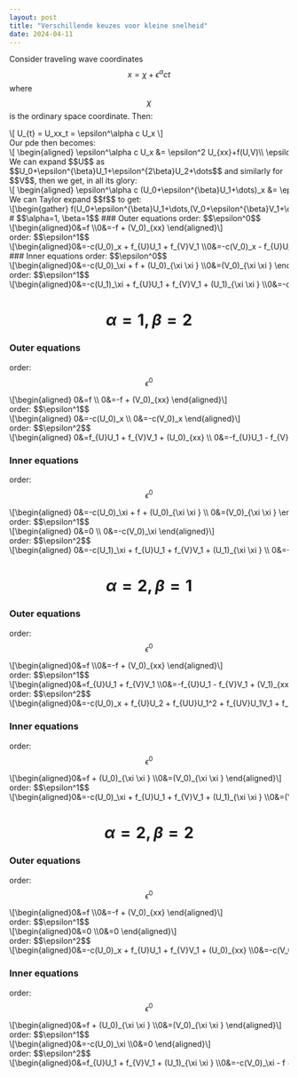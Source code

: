 ```yaml
---
layout: post
title: "Verschillende keuzes voor kleine snelheid"
date: 2024-04-11
---
```

<style>
.math-container {
    max-width: 100%; /* Set a maximum width to prevent it from expanding the page */
    overflow-x: auto; /* Enable horizontal scrolling */
    white-space: nowrap; /* Prevent the text from wrapping */
}
</style>
Consider traveling wave coordinates $$x = \chi+\epsilon^\alpha c t$$ where $$\chi$$ is the ordinary space coordinate. Then:
<div class="math-container">\[
U_{t} = U_xx_t = \epsilon^\alpha c U_x
\]</div>
Our pde then becomes:
<div class="math-container">\[
\begin{aligned}
\epsilon^\alpha c U_x &= \epsilon^2 U_{xx}+f(U,V)\\
\epsilon^\alpha c V_x &= V_{xx}-f(U,V)\\
\end{aligned}
\]</div>
We can expand $$U$$ as $$U_0+\epsilon^{\beta}U_1+\epsilon^{2\beta}U_2+\dots$$ and similarly for $$V$$, then we get, in all its glory:
<div class="math-container">\[
\begin{aligned}
\epsilon^\alpha c (U_0+\epsilon^{\beta}U_1+\dots)_x &= \epsilon^2 (U_0+\epsilon^{\beta}U_1+\dots)_{xx}+f(U_0+\epsilon^{\beta}U_1+\dots,(V_0+\epsilon^{\beta}V_1+\dots))\\
\epsilon^\alpha c (V_0+\epsilon^{\beta}V_1+\dots)_x &= (V_0+\epsilon^{\beta}V_1+\dots)_{xx}-f((U_0+\epsilon^{\beta}U_1+\dots),(V_0+\epsilon^{\beta}V_1+\dots))\\
\end{aligned}
\]</div>
We can Taylor expand $$f$$ to get:
<div class="math-container">\[\begin{gather}
f(U_0+\epsilon^{\beta}U_1+\dots,(V_0+\epsilon^{\beta}V_1+\dots))\\=f(U_0,V_0)+\epsilon^\beta f_U(U_0,V_0)(U-U_0)+\epsilon^\beta f_V(U_0,V_0)(V-V_0)+\dots
\end{gather}\]</div>
# $$\alpha=1, \beta=1$$
### Outer equations
order: $$\epsilon^0$$
<div class="math-container">\[\begin{aligned}0&=f \\0&=-f + (V_0)_{xx} \end{aligned}\]</div>
order: $$\epsilon^1$$
<div class="math-container">\[\begin{aligned}0&=-c(U_0)_x + f_{U}U_1 + f_{V}V_1 \\0&=-c(V_0)_x - f_{U}U_1 - f_{V}V_1 + (V_1)_{xx} \end{aligned}\]</div>
### Inner equations
order: $$\epsilon^0$$
<div class="math-container">\[\begin{aligned}0&=-c(U_0)_\xi  + f + (U_0)_{\xi \xi } \\0&=(V_0)_{\xi \xi } \end{aligned}\]</div>
order: $$\epsilon^1$$
<div class="math-container">\[\begin{aligned}0&=-c(U_1)_\xi  + f_{U}U_1 + f_{V}V_1 + (U_1)_{\xi \xi } \\0&=-c(V_0)_\xi  + (V_1)_{\xi \xi } \end{aligned}\]</div>



# $$\alpha=1, \beta=2$$
### Outer equations
order: $$\epsilon^0$$
<div class="math-container">\[\begin{aligned}
0&=f \\
0&=-f + (V_0)_{xx} 
\end{aligned}\]</div>
order: $$\epsilon^1$$
<div class="math-container">\[\begin{aligned}
0&=-c(U_0)_x \\
0&=-c(V_0)_x 
\end{aligned}\]</div>
order: $$\epsilon^2$$
<div class="math-container">\[\begin{aligned}
0&=f_{U}U_1 + f_{V}V_1 + (U_0)_{xx} \\
0&=-f_{U}U_1 - f_{V}V_1 + (V_1)_{xx} 
\end{aligned}\]</div>

### Inner equations
order: $$\epsilon^0$$
<div class="math-container">\[\begin{aligned}
0&=-c(U_0)_\xi  + f + (U_0)_{\xi \xi } \\
0&=(V_0)_{\xi \xi } 
\end{aligned}\]</div>
order: $$\epsilon^1$$
<div class="math-container">\[\begin{aligned}
0&=0 \\
0&=-c(V_0)_\xi  
\end{aligned}\]</div>
order: $$\epsilon^2$$
<div class="math-container">\[\begin{aligned}
0&=-c(U_1)_\xi  + f_{U}U_1 + f_{V}V_1 + (U_1)_{\xi \xi } \\
0&=-f + (V_1)_{\xi \xi } 
\end{aligned}\]</div>


# $$\alpha=2, \beta=1$$
### Outer equations
order: $$\epsilon^0$$
<div class="math-container">\[\begin{aligned}0&=f \\0&=-f + (V_0)_{xx} \end{aligned}\]</div>
order: $$\epsilon^1$$
<div class="math-container">\[\begin{aligned}0&=f_{U}U_1 + f_{V}V_1 \\0&=-f_{U}U_1 - f_{V}V_1 + (V_1)_{xx} \end{aligned}\]</div>
order: $$\epsilon^2$$
<div class="math-container">\[\begin{aligned}0&=-c(U_0)_x + f_{U}U_2 + f_{UU}U_1^2 + f_{UV}U_1V_1 + f_{V}V_2 + f_{VV}V_1^2 + (U_0)_{xx} \\0&=-c(V_0)_x - f_{U}U_2 - f_{UU}U_1^2 - f_{UV}U_1V_1 - f_{V}V_2 - f_{VV}V_1^2 + (V_2)_{xx} \end{aligned}\]</div>

### Inner equations
order: $$\epsilon^0$$
<div class="math-container">\[\begin{aligned}0&=f + (U_0)_{\xi \xi } \\0&=(V_0)_{\xi \xi } \end{aligned}\]</div>
order: $$\epsilon^1$$
<div class="math-container">\[\begin{aligned}0&=-c(U_0)_\xi  + f_{U}U_1 + f_{V}V_1 + (U_1)_{\xi \xi } \\0&=(V_1)_{\xi \xi } \end{aligned}\]</div>


# $$\alpha=2, \beta=2$$
### Outer equations
order: $$\epsilon^0$$
<div class="math-container">\[\begin{aligned}0&=f \\0&=-f + (V_0)_{xx} \end{aligned}\]</div>
order: $$\epsilon^1$$
<div class="math-container">\[\begin{aligned}0&=0 \\0&=0 \end{aligned}\]</div>
order: $$\epsilon^2$$
<div class="math-container">\[\begin{aligned}0&=-c(U_0)_x + f_{U}U_1 + f_{V}V_1 + (U_0)_{xx} \\0&=-c(V_0)_x - f_{U}U_1 - f_{V}V_1 + (V_1)_{xx} \end{aligned}\]</div>

### Inner equations
order: $$\epsilon^0$$
<div class="math-container">\[\begin{aligned}0&=f + (U_0)_{\xi \xi } \\0&=(V_0)_{\xi \xi } \end{aligned}\]</div>
order: $$\epsilon^1$$
<div class="math-container">\[\begin{aligned}0&=-c(U_0)_\xi  \\0&=0 \end{aligned}\]</div>
order: $$\epsilon^2$$
<div class="math-container">\[\begin{aligned}0&=f_{U}U_1 + f_{V}V_1 + (U_1)_{\xi \xi } \\0&=-c(V_0)_\xi  - f + (V_1)_{\xi \xi } \end{aligned}\]</div>



